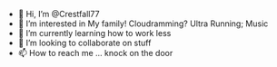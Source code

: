 - 👋 Hi, I’m @Crestfall77
- 👀 I’m interested in My family! Cloudramming? Ultra Running; Music 
- 🌱 I’m currently learning how to work less
- 💞️ I’m looking to collaborate on stuff
- 📫 How to reach me ... knock on the door

<!---
Crestfall77/Crestfall77 is a ✨ special ✨ repository because its `README.md` (this file) appears on your GitHub profile.
You can click the Preview link to take a look at your changes.
--->
